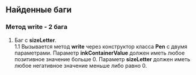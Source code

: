 Найденные баги
-----------------
### Метод write - 2 бага
1. Баг с **sizeLetter**.<br/>
  1.1 Вызывается метод **write** через конструктор класса **Pen** с двумя параметрами. Параметр **inkContainerValue** должен иметь любое      позитивное значение больше 0. Параметр **sizeLetter** должен иметь любое негативное значение меньше либо равно 0. 
